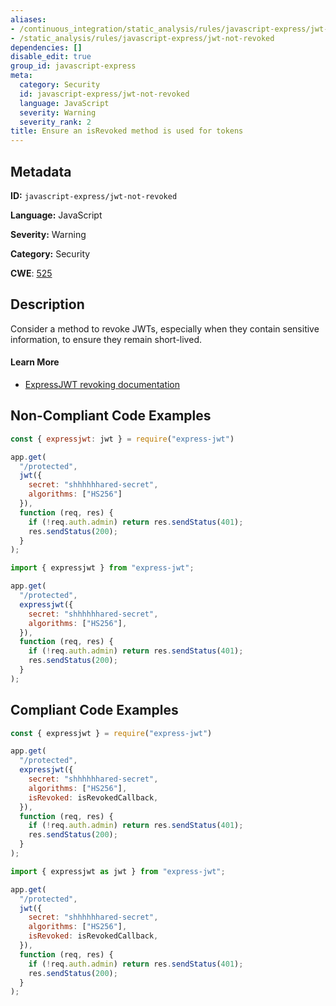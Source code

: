 ```yaml
---
aliases:
- /continuous_integration/static_analysis/rules/javascript-express/jwt-not-revoked
- /static_analysis/rules/javascript-express/jwt-not-revoked
dependencies: []
disable_edit: true
group_id: javascript-express
meta:
  category: Security
  id: javascript-express/jwt-not-revoked
  language: JavaScript
  severity: Warning
  severity_rank: 2
title: Ensure an isRevoked method is used for tokens
---
```

<!--  SOURCED FROM https://github.com/DataDog/datadog-static-analyzer-rule-docs -->


## Metadata
**ID:** `javascript-express/jwt-not-revoked`

**Language:** JavaScript

**Severity:** Warning

**Category:** Security

**CWE**: [525](https://cwe.mitre.org/data/definitions/525.html)

## Description
Consider a method to revoke JWTs, especially when they contain sensitive information, to ensure they remain short-lived.

#### Learn More
- [ExpressJWT revoking documentation](https://github.com/auth0/express-jwt#revoked-tokens)

## Non-Compliant Code Examples
```javascript
const { expressjwt: jwt } = require("express-jwt")

app.get(
  "/protected",
  jwt({
    secret: "shhhhhhared-secret",
    algorithms: ["HS256"]
  }),
  function (req, res) {
    if (!req.auth.admin) return res.sendStatus(401);
    res.sendStatus(200);
  }
);
```

```javascript
import { expressjwt } from "express-jwt";

app.get(
  "/protected",
  expressjwt({
    secret: "shhhhhhared-secret",
    algorithms: ["HS256"],
  }),
  function (req, res) {
    if (!req.auth.admin) return res.sendStatus(401);
    res.sendStatus(200);
  }
);
```

## Compliant Code Examples
```javascript
const { expressjwt } = require("express-jwt")

app.get(
  "/protected",
  expressjwt({
    secret: "shhhhhhared-secret",
    algorithms: ["HS256"],
    isRevoked: isRevokedCallback,
  }),
  function (req, res) {
    if (!req.auth.admin) return res.sendStatus(401);
    res.sendStatus(200);
  }
);
```

```javascript
import { expressjwt as jwt } from "express-jwt";

app.get(
  "/protected",
  jwt({
    secret: "shhhhhhared-secret",
    algorithms: ["HS256"],
    isRevoked: isRevokedCallback,
  }),
  function (req, res) {
    if (!req.auth.admin) return res.sendStatus(401);
    res.sendStatus(200);
  }
);
```
